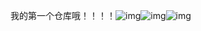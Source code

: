 我的第一个仓库哦！！！！![img](file:///C:\Users\86152\AppData\Local\Temp\SGPicFaceTpBq\17400\00D3ABED.gif)![img](file:///C:\Users\86152\AppData\Local\Temp\SGPicFaceTpBq\17400\00D3B2C3.gif)![img](file:///C:\Users\86152\AppData\Local\Temp\SGPicFaceTpBq\17400\00D3B3EC.gif)

